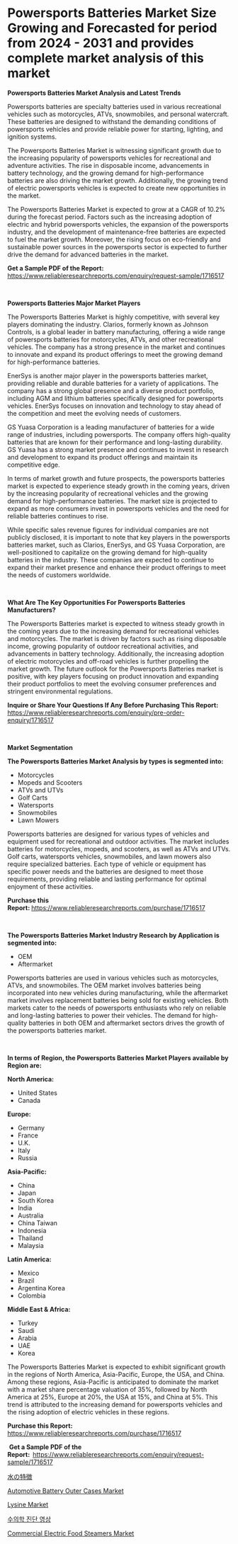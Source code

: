 <p><h1>Powersports Batteries Market Size Growing and Forecasted for period from 2024 - 2031 and provides complete market analysis of this market</h1></p><p><strong>Powersports Batteries Market Analysis and Latest Trends</strong></p>
<p><p>Powersports batteries are specialty batteries used in various recreational vehicles such as motorcycles, ATVs, snowmobiles, and personal watercraft. These batteries are designed to withstand the demanding conditions of powersports vehicles and provide reliable power for starting, lighting, and ignition systems.</p><p>The Powersports Batteries Market is witnessing significant growth due to the increasing popularity of powersports vehicles for recreational and adventure activities. The rise in disposable income, advancements in battery technology, and the growing demand for high-performance batteries are also driving the market growth. Additionally, the growing trend of electric powersports vehicles is expected to create new opportunities in the market.</p><p>The Powersports Batteries Market is expected to grow at a CAGR of 10.2% during the forecast period. Factors such as the increasing adoption of electric and hybrid powersports vehicles, the expansion of the powersports industry, and the development of maintenance-free batteries are expected to fuel the market growth. Moreover, the rising focus on eco-friendly and sustainable power sources in the powersports sector is expected to further drive the demand for advanced batteries in the market.</p></p>
<p><strong>Get a Sample PDF of the Report:&nbsp;</strong> <a href="https://www.reliableresearchreports.com/enquiry/request-sample/1716517">https://www.reliableresearchreports.com/enquiry/request-sample/1716517</a></p>
<p>&nbsp;</p>
<p><strong>Powersports Batteries Major Market Players</strong></p>
<p><p>The Powersports Batteries Market is highly competitive, with several key players dominating the industry. Clarios, formerly known as Johnson Controls, is a global leader in battery manufacturing, offering a wide range of powersports batteries for motorcycles, ATVs, and other recreational vehicles. The company has a strong presence in the market and continues to innovate and expand its product offerings to meet the growing demand for high-performance batteries.</p><p>EnerSys is another major player in the powersports batteries market, providing reliable and durable batteries for a variety of applications. The company has a strong global presence and a diverse product portfolio, including AGM and lithium batteries specifically designed for powersports vehicles. EnerSys focuses on innovation and technology to stay ahead of the competition and meet the evolving needs of customers.</p><p>GS Yuasa Corporation is a leading manufacturer of batteries for a wide range of industries, including powersports. The company offers high-quality batteries that are known for their performance and long-lasting durability. GS Yuasa has a strong market presence and continues to invest in research and development to expand its product offerings and maintain its competitive edge.</p><p>In terms of market growth and future prospects, the powersports batteries market is expected to experience steady growth in the coming years, driven by the increasing popularity of recreational vehicles and the growing demand for high-performance batteries. The market size is projected to expand as more consumers invest in powersports vehicles and the need for reliable batteries continues to rise.</p><p>While specific sales revenue figures for individual companies are not publicly disclosed, it is important to note that key players in the powersports batteries market, such as Clarios, EnerSys, and GS Yuasa Corporation, are well-positioned to capitalize on the growing demand for high-quality batteries in the industry. These companies are expected to continue to expand their market presence and enhance their product offerings to meet the needs of customers worldwide.</p></p>
<p>&nbsp;</p>
<p><strong>What Are The Key Opportunities For Powersports Batteries Manufacturers?</strong></p>
<p><p>The Powersports Batteries market is expected to witness steady growth in the coming years due to the increasing demand for recreational vehicles and motorcycles. The market is driven by factors such as rising disposable income, growing popularity of outdoor recreational activities, and advancements in battery technology. Additionally, the increasing adoption of electric motorcycles and off-road vehicles is further propelling the market growth. The future outlook for the Powersports Batteries market is positive, with key players focusing on product innovation and expanding their product portfolios to meet the evolving consumer preferences and stringent environmental regulations.</p></p>
<p><strong>Inquire or Share Your Questions If Any Before Purchasing This Report:</strong> <a href="https://www.reliableresearchreports.com/enquiry/pre-order-enquiry/1716517">https://www.reliableresearchreports.com/enquiry/pre-order-enquiry/1716517</a></p>
<p>&nbsp;</p>
<p><strong>Market Segmentation</strong></p>
<p><strong>The Powersports Batteries Market Analysis by types is segmented into:</strong></p>
<p><ul><li>Motorcycles</li><li>Mopeds and Scooters</li><li>ATVs and UTVs</li><li>Golf Carts</li><li>Watersports</li><li>Snowmobiles</li><li>Lawn Mowers</li></ul></p>
<p><p>Powersports batteries are designed for various types of vehicles and equipment used for recreational and outdoor activities. The market includes batteries for motorcycles, mopeds, and scooters, as well as ATVs and UTVs. Golf carts, watersports vehicles, snowmobiles, and lawn mowers also require specialized batteries. Each type of vehicle or equipment has specific power needs and the batteries are designed to meet those requirements, providing reliable and lasting performance for optimal enjoyment of these activities.</p></p>
<p><strong>Purchase this Report:&nbsp;</strong><a href="https://www.reliableresearchreports.com/purchase/1716517">https://www.reliableresearchreports.com/purchase/1716517</a></p>
<p>&nbsp;</p>
<p><strong>The Powersports Batteries Market Industry Research by Application is segmented into:</strong></p>
<p><ul><li>OEM</li><li>Aftermarket</li></ul></p>
<p><p>Powersports batteries are used in various vehicles such as motorcycles, ATVs, and snowmobiles. The OEM market involves batteries being incorporated into new vehicles during manufacturing, while the aftermarket market involves replacement batteries being sold for existing vehicles. Both markets cater to the needs of powersports enthusiasts who rely on reliable and long-lasting batteries to power their vehicles. The demand for high-quality batteries in both OEM and aftermarket sectors drives the growth of the powersports batteries market.</p></p>
<p>&nbsp;</p>
<p><strong>In terms of Region, the Powersports Batteries Market Players available by Region are:</strong></p>
<p>
    <p> <strong> North America: </strong>
        <ul>
            <li>United States</li>
            <li>Canada</li>
        </ul>
        </p> 
    <p> <strong> Europe: </strong>
        <ul>
            <li>Germany</li>
            <li>France</li>
            <li>U.K.</li>
            <li>Italy</li>
            <li>Russia</li>
        </ul>
        </p> 
    <p> <strong> Asia-Pacific: </strong>
        <ul>
            <li>China</li>
            <li>Japan</li>
            <li>South Korea</li>
            <li>India</li>
            <li>Australia</li>
            <li>China Taiwan</li>
            <li>Indonesia</li>
            <li>Thailand</li>
            <li>Malaysia</li>
        </ul>
        </p> 
    <p> <strong> Latin America: </strong>
        <ul>
            <li>Mexico</li>
            <li>Brazil</li>
            <li>Argentina Korea</li>
            <li>Colombia</li>
        </ul>
        </p> 
    <p> <strong> Middle East & Africa: </strong>
        <ul>
            <li>Turkey</li>
            <li>Saudi</li>
            <li>Arabia</li>
            <li>UAE</li>
            <li>Korea</li>
        </ul>
    </p>
    </p>
<p><p>The Powersports Batteries Market is expected to exhibit significant growth in the regions of North America, Asia-Pacific, Europe, the USA, and China. Among these regions, Asia-Pacific is anticipated to dominate the market with a market share percentage valuation of 35%, followed by North America at 25%, Europe at 20%, the USA at 15%, and China at 5%. This trend is attributed to the increasing demand for powersports vehicles and the rising adoption of electric vehicles in these regions.</p></p>
<p><strong>Purchase this Report: </strong><a href="https://www.reliableresearchreports.com/purchase/1716517">https://www.reliableresearchreports.com/purchase/1716517</a></p>
<p>&nbsp;<strong>Get a Sample PDF of the Report:&nbsp;&nbsp;</strong><a href="https://www.reliableresearchreports.com/enquiry/request-sample/1716517">https://www.reliableresearchreports.com/enquiry/request-sample/1716517</a></p>
<p><strong></strong></p>
<p><p><a href="https://medium.com/@yaren_68-91/2024%E5%B9%B4%E3%81%8B%E3%82%892031%E5%B9%B4%E3%81%BE%E3%81%A7%E3%81%AE%E6%9C%9F%E9%96%93%E3%81%AB%E4%BA%88%E6%B8%AC%E3%81%95%E3%82%8C%E3%82%8B%E6%B0%B4%E6%A9%9F%E8%83%BD%E5%B8%82%E5%A0%B4%E3%81%AE%E5%88%86%E6%9E%90%E3%81%A8%E3%82%B5%E3%82%A4%E3%82%BA-4bfd3a6a0f5a">水の特徴</a></p><p><a href="https://issuu.com/reportprime-2/docs/automotive-battery-outer-cases-market-size-2030.pp">Automotive Battery Outer Cases Market</a></p><p><a href="https://view.publitas.com/reportprime-1/lysine-market-offer-valuable-insights-into-market-size-market-share-market-trends-and-projections-spanning-from-2024-to-2031/">Lysine Market</a></p><p><a href="https://medium.com/@nicholasgarcia1914/%EC%88%98%EC%9D%98-%EC%A7%84%EB%8B%A8-%EC%9D%B4%EB%AF%B8%EC%A7%95-%EC%8B%9C%EC%9E%A5-%EA%B7%9C%EB%AA%A8-cagr-%EC%B6%94%EC%9D%B4-2024-2030-946c4ab8b71f">수의학 진단 영상</a></p><p><a href="https://five-trouble-98a.notion.site/Insights-into-Commercial-Electric-Food-Steamers-Market-Size-Analysing-Market-Share-Trends-and-Gro-e1f0e69fafe84dc39833a6ba33f59d12">Commercial Electric Food Steamers Market</a></p></p>